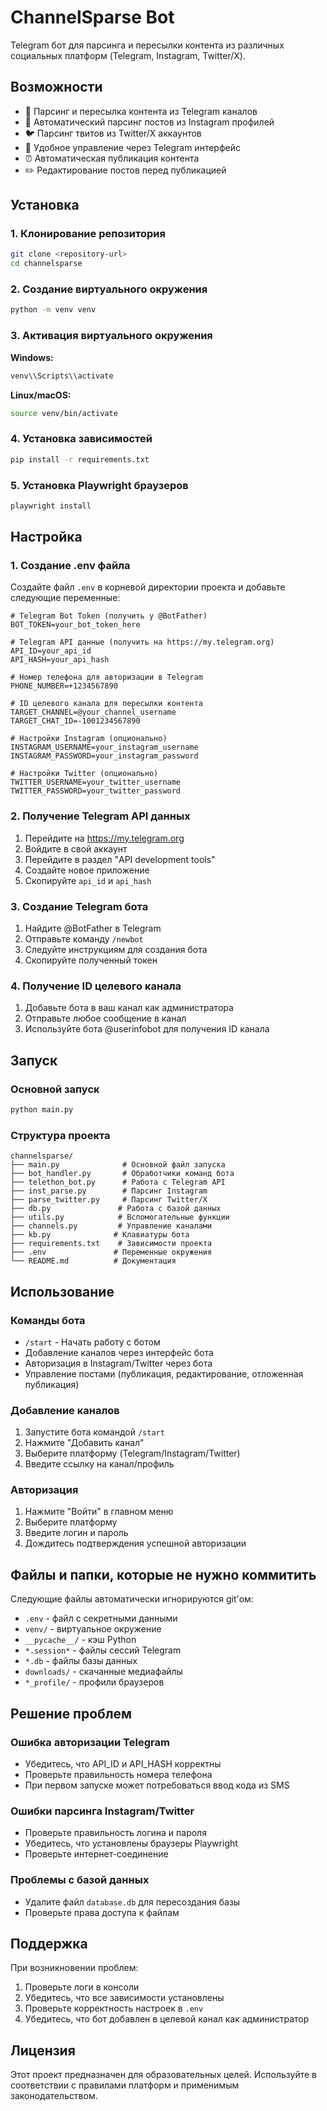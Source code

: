 # ChannelSparse Bot

Telegram бот для парсинга и пересылки контента из различных социальных платформ (Telegram, Instagram, Twitter/X).

## Возможности

- 🔄 Парсинг и пересылка контента из Telegram каналов
- 📸 Автоматический парсинг постов из Instagram профилей
- 🐦 Парсинг твитов из Twitter/X аккаунтов
- 📱 Удобное управление через Telegram интерфейс
- ⏰ Автоматическая публикация контента
- ✏️ Редактирование постов перед публикацией

## Установка

### 1. Клонирование репозитория

```bash
git clone <repository-url>
cd channelsparse
```

### 2. Создание виртуального окружения

```bash
python -m venv venv
```

### 3. Активация виртуального окружения

**Windows:**
```bash
venv\\Scripts\\activate
```

**Linux/macOS:**
```bash
source venv/bin/activate
```

### 4. Установка зависимостей

```bash
pip install -r requirements.txt
```

### 5. Установка Playwright браузеров

```bash
playwright install
```

## Настройка

### 1. Создание .env файла

Создайте файл `.env` в корневой директории проекта и добавьте следующие переменные:

```env
# Telegram Bot Token (получить у @BotFather)
BOT_TOKEN=your_bot_token_here

# Telegram API данные (получить на https://my.telegram.org)
API_ID=your_api_id
API_HASH=your_api_hash

# Номер телефона для авторизации в Telegram
PHONE_NUMBER=+1234567890

# ID целевого канала для пересылки контента
TARGET_CHANNEL=@your_channel_username
TARGET_CHAT_ID=-1001234567890

# Настройки Instagram (опционально)
INSTAGRAM_USERNAME=your_instagram_username
INSTAGRAM_PASSWORD=your_instagram_password

# Настройки Twitter (опционально)
TWITTER_USERNAME=your_twitter_username
TWITTER_PASSWORD=your_twitter_password
```

### 2. Получение Telegram API данных

1. Перейдите на https://my.telegram.org
2. Войдите в свой аккаунт
3. Перейдите в раздел "API development tools"
4. Создайте новое приложение
5. Скопируйте `api_id` и `api_hash`

### 3. Создание Telegram бота

1. Найдите @BotFather в Telegram
2. Отправьте команду `/newbot`
3. Следуйте инструкциям для создания бота
4. Скопируйте полученный токен

### 4. Получение ID целевого канала

1. Добавьте бота в ваш канал как администратора
2. Отправьте любое сообщение в канал
3. Используйте бота @userinfobot для получения ID канала

## Запуск

### Основной запуск

```bash
python main.py
```

### Структура проекта

```
channelsparse/
├── main.py              # Основной файл запуска
├── bot_handler.py       # Обработчики команд бота
├── telethon_bot.py      # Работа с Telegram API
├── inst_parse.py        # Парсинг Instagram
├── parse_twitter.py     # Парсинг Twitter/X
├── db.py               # Работа с базой данных
├── utils.py            # Вспомогательные функции
├── channels.py         # Управление каналами
├── kb.py              # Клавиатуры бота
├── requirements.txt    # Зависимости проекта
├── .env               # Переменные окружения
└── README.md          # Документация
```

## Использование

### Команды бота

- `/start` - Начать работу с ботом
- Добавление каналов через интерфейс бота
- Авторизация в Instagram/Twitter через бота
- Управление постами (публикация, редактирование, отложенная публикация)

### Добавление каналов

1. Запустите бота командой `/start`
2. Нажмите "Добавить канал"
3. Выберите платформу (Telegram/Instagram/Twitter)
4. Введите ссылку на канал/профиль

### Авторизация

1. Нажмите "Войти" в главном меню
2. Выберите платформу
3. Введите логин и пароль
4. Дождитесь подтверждения успешной авторизации

## Файлы и папки, которые не нужно коммитить

Следующие файлы автоматически игнорируются git'ом:

- `.env` - файл с секретными данными
- `venv/` - виртуальное окружение
- `__pycache__/` - кэш Python
- `*.session*` - файлы сессий Telegram
- `*.db` - файлы базы данных
- `downloads/` - скачанные медиафайлы
- `*_profile/` - профили браузеров

## Решение проблем

### Ошибка авторизации Telegram

- Убедитесь, что API_ID и API_HASH корректны
- Проверьте правильность номера телефона
- При первом запуске может потребоваться ввод кода из SMS

### Ошибки парсинга Instagram/Twitter

- Проверьте правильность логина и пароля
- Убедитесь, что установлены браузеры Playwright
- Проверьте интернет-соединение

### Проблемы с базой данных

- Удалите файл `database.db` для пересоздания базы
- Проверьте права доступа к файлам

## Поддержка

При возникновении проблем:

1. Проверьте логи в консоли
2. Убедитесь, что все зависимости установлены
3. Проверьте корректность настроек в `.env`
4. Убедитесь, что бот добавлен в целевой канал как администратор

## Лицензия

Этот проект предназначен для образовательных целей. Используйте в соответствии с правилами платформ и применимым законодательством.

